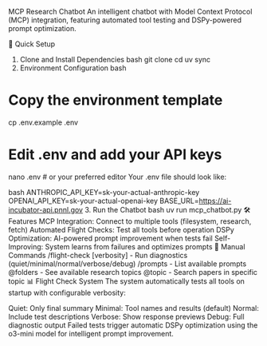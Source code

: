 MCP Research Chatbot
An intelligent chatbot with Model Context Protocol (MCP) integration, featuring automated tool testing and DSPy-powered prompt optimization.

🚀 Quick Setup
1. Clone and Install Dependencies
bash
git clone <your-repo>
cd <your-repo>
uv sync
2. Environment Configuration
bash
# Copy the environment template
cp .env.example .env

# Edit .env and add your API keys
nano .env  # or your preferred editor
Your .env file should look like:

bash
ANTHROPIC_API_KEY=sk-your-actual-anthropic-key
OPENAI_API_KEY=sk-your-actual-openai-key
BASE_URL=https://ai-incubator-api.pnnl.gov
3. Run the Chatbot
bash
uv run mcp_chatbot.py
🛠 Features
MCP Integration: Connect to multiple tools (filesystem, research, fetch)
Automated Flight Checks: Test all tools before operation
DSPy Optimization: AI-powered prompt improvement when tests fail
Self-Improving: System learns from failures and optimizes prompts
🔧 Manual Commands
/flight-check [verbosity] - Run diagnostics (quiet/minimal/normal/verbose/debug)
/prompts - List available prompts
@folders - See available research topics
@topic - Search papers in specific topic
📊 Flight Check System
The system automatically tests all tools on startup with configurable verbosity:

Quiet: Only final summary
Minimal: Tool names and results (default)
Normal: Include test descriptions
Verbose: Show response previews
Debug: Full diagnostic output
Failed tests trigger automatic DSPy optimization using the o3-mini model for intelligent prompt improvement.

